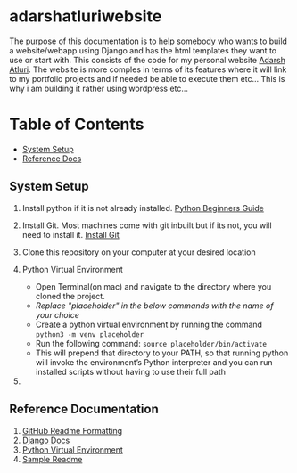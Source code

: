 # adarshatluriwebsite
The purpose of this documentation is to help somebody who wants to build a website/webapp using Django and has the html templates they want to use or start with. This consists of the code for my personal website [Adarsh Atluri](adarshatluri.in). The website is more comples in terms of its features where it will link to my portfolio projects and if needed be able to execute them etc... This is why i am building it rather using wordpress etc...





# Table of Contents
 * [System Setup](#systemsetup)
 * [Reference Docs ](#refdocs)

## System Setup <a id="systemsetup"></a>
1. Install python if it is not already installed. [Python Beginners Guide](https://wiki.python.org/moin/BeginnersGuide/Download)
2. Install Git. Most machines come with git inbuilt but if its not, you will need to install it. [Install Git](https://git-scm.com/book/en/v2/Getting-Started-Installing-Git)
3. Clone this repository on your computer at your desired location
4. Python Virtual Environment
    * Open Terminal(on mac) and navigate to the directory where you cloned the project.
    * *Replace "placeholder" in the below commands with the name of your choice*
    * Create a python virtual environment by running the command `python3 -m venv placeholder`
    * Run the following command: `source placeholder/bin/activate`
    * This will prepend that directory to your PATH, so that running python will invoke the environment’s Python interpreter and you can run installed scripts without having to use their full path

7.






## Reference Documentation <a id="refdocs"></a>
1. [GitHub Readme Formatting](https://docs.github.com/en/get-started/writing-on-github/getting-started-with-writing-and-formatting-on-github/basic-writing-and-formatting-syntax)
2. [Django Docs](https://docs.djangoproject.com/en/5.1/intro/tutorial01/)
3. [Python Virtual Environment](https://docs.python.org/3/library/venv.html)
3. [Sample Readme](https://gist.github.com/atcuno/3425484ac5cce5298932)
